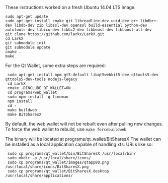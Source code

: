 These instructions worked on a fresh Ubuntu 14.04 LTS image.

    sudo apt-get update
    sudo apt-get install cmake git libreadline-dev uuid-dev g++ libdb++-dev libdb-dev zip libssl-dev openssl build-essential python-dev autotools-dev libicu-dev libbz2-dev libboost-dev libboost-all-dev
    git clone https://github.com/larkx/LarkX.git
    cd LarkX
    git submodule init
    git submodule update
    cmake .
    make

For the Qt Wallet, some extra steps are required:

     sudo apt-get install npm qt5-default libqt5webkit5-dev qttools5-dev qttools5-dev-tools nodejs-legacy
     cd LarkX
     cmake -DINCLUDE_QT_WALLET=ON .
     cd programs/web_wallet
     sudo npm install -g lineman
     npm install
     cd -
     make buildweb
     make BitSharesX

By default, the web wallet will not be rebuilt even after pulling new changes. To force the web wallet to rebuild, use `make forcebuildweb`.

The binary will be located at programs/qt_wallet/BitSharesX
The wallet can be installed as a local application capable of handling xts: URLs like so:

     sudo cp programs/qt_wallet/bin/BitSharesX /usr/local/bin/
     sudo mkdir -p /usr/local/share/icons/
     sudo cp programs/qt_wallet/images/qtapp80.png /usr/local/share/icons/BitSharesX.png
     sudo cp programs/qt_wallet/BitSharesX.desktop /usr/local/share/applications/
